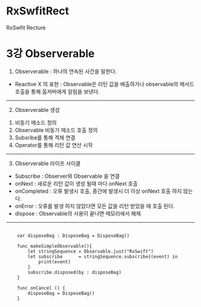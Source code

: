 # RxSwfitRect
RxSwfit Recture

3강 Observerable
===========
1. Observerable : 하나의 연속된 사건을 말한다.
* Reactive X 의 표현 : Observable은 리턴 값을 배출하거나 observable의 메서드 호출을 통해 옵저버에게 알림을 보낸다.
* * *
2. Observerable 생성
1) 비동기 메소드 정의
2) Observable 비동기 메소드 호출 정의
3) Subsribe를 통해 겍체 연결
4) Operator를 통해 리턴 값 연산 시작
* * *
3. Observerable 라이프 사이클
* Subscribe : Observer와 Observable 을 연결
* onNext : 새로운 리턴 값이 생성 될때 마다 onNext 호출
* onCompleted : 오류 발생시 호출, 중간에 발생시 더 이상 onNext 호출 하지 않는다.
* onError : 오류를 발생 하지 않았다면 모든 값을 리턴 받았을 때 호출 된다.
* dispose : Observable의 사용이 끝나면 메모리에서 해제
* * *
<pre><code>
    var disposeBag : DisposeBag = DisposeBag()
    
    func makeSimpleObservable(){
        let stringSequence = Observable.just("RxSwift")
        let subscribe      = stringSequence.subscribe{(event) in
            print(event)
        }
        subscribe.disposed(by : disposeBag)
    }
    
    func onCancel () {
        disposeBag = DisposeBag()
    }   
</pre></code>
